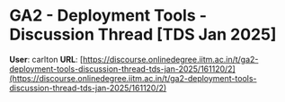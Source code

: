 # GA2 - Deployment Tools - Discussion Thread [TDS Jan 2025]

**User**: carlton
**URL**: [https://discourse.onlinedegree.iitm.ac.in/t/ga2-deployment-tools-discussion-thread-tds-jan-2025/161120/2](https://discourse.onlinedegree.iitm.ac.in/t/ga2-deployment-tools-discussion-thread-tds-jan-2025/161120/2)


